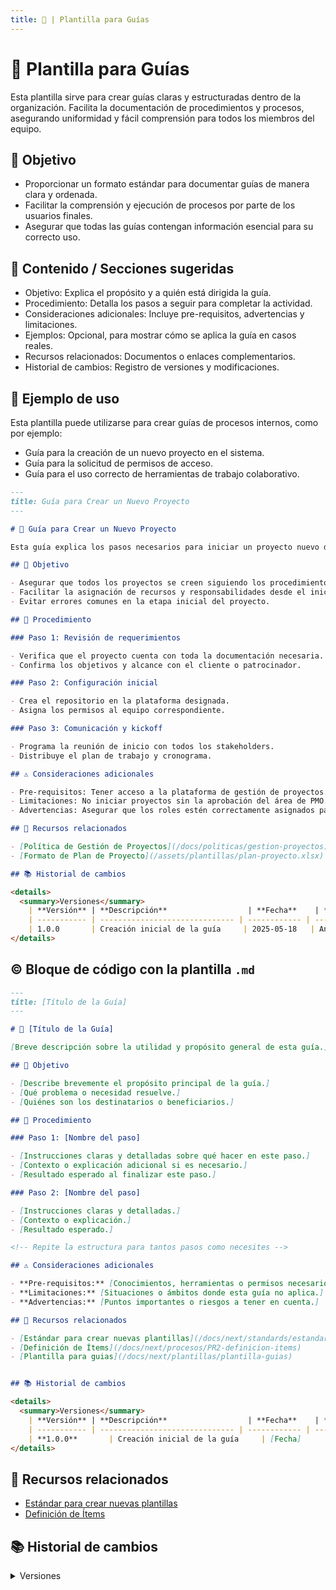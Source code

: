 ```yaml
---
title: 📖 | Plantilla para Guías
---
```

# 📖 Plantilla para Guías

Esta plantilla sirve para crear guías claras y estructuradas dentro de la organización. Facilita la documentación de procedimientos y procesos, asegurando uniformidad y fácil comprensión para todos los miembros del equipo.

## 🎯 Objetivo

- Proporcionar un formato estándar para documentar guías de manera clara y ordenada.
- Facilitar la comprensión y ejecución de procesos por parte de los usuarios finales.
- Asegurar que todas las guías contengan información esencial para su correcto uso.

## 📝 Contenido / Secciones sugeridas

- Objetivo: Explica el propósito y a quién está dirigida la guía.
- Procedimiento: Detalla los pasos a seguir para completar la actividad.
- Consideraciones adicionales: Incluye pre-requisitos, advertencias y limitaciones.
- Ejemplos: Opcional, para mostrar cómo se aplica la guía en casos reales.
- Recursos relacionados: Documentos o enlaces complementarios.
- Historial de cambios: Registro de versiones y modificaciones.

## 🧩 Ejemplo de uso

Esta plantilla puede utilizarse para crear guías de procesos internos, como por ejemplo:

- Guía para la creación de un nuevo proyecto en el sistema.
- Guía para la solicitud de permisos de acceso.
- Guía para el uso correcto de herramientas de trabajo colaborativo.

```md
---
title: Guía para Crear un Nuevo Proyecto
---

# 🚀 Guía para Crear un Nuevo Proyecto

Esta guía explica los pasos necesarios para iniciar un proyecto nuevo dentro de la organización, asegurando que se sigan los protocolos establecidos.

## 🎯 Objetivo

- Asegurar que todos los proyectos se creen siguiendo los procedimientos correctos.
- Facilitar la asignación de recursos y responsabilidades desde el inicio.
- Evitar errores comunes en la etapa inicial del proyecto.

## 📝 Procedimiento

### Paso 1: Revisión de requerimientos

- Verifica que el proyecto cuenta con toda la documentación necesaria.
- Confirma los objetivos y alcance con el cliente o patrocinador.

### Paso 2: Configuración inicial

- Crea el repositorio en la plataforma designada.
- Asigna los permisos al equipo correspondiente.

### Paso 3: Comunicación y kickoff

- Programa la reunión de inicio con todos los stakeholders.
- Distribuye el plan de trabajo y cronograma.

## ⚠️ Consideraciones adicionales

- Pre-requisitos: Tener acceso a la plataforma de gestión de proyectos.
- Limitaciones: No iniciar proyectos sin la aprobación del área de PMO.
- Advertencias: Asegurar que los roles estén correctamente asignados para evitar confusiones.

## 📎 Recursos relacionados

- [Política de Gestión de Proyectos](/docs/politicas/gestion-proyectos)
- [Formato de Plan de Proyecto](/assets/plantillas/plan-proyecto.xlsx)

## 📚 Historial de cambios

<details>
  <summary>Versiones</summary>
    | **Versión** | **Descripción**                  | **Fecha**    | **Colaborador**              |
    | ----------- | ------------------------------ | ------------ | ---------------------------- |
    | 1.0.0       | Creación inicial de la guía     | 2025-05-18   | Angel Mauricio Ramírez Herrera |
</details>
```

## ©️ Bloque de código con la plantilla `.md`

```md
---
title: [Título de la Guía]
---

# 📖 [Título de la Guía]

[Breve descripción sobre la utilidad y propósito general de esta guía.]

## 🎯 Objetivo

- [Describe brevemente el propósito principal de la guía.]
- [Qué problema o necesidad resuelve.]
- [Quiénes son los destinatarios o beneficiarios.]

## 📝 Procedimiento

### Paso 1: [Nombre del paso]

- [Instrucciones claras y detalladas sobre qué hacer en este paso.]
- [Contexto o explicación adicional si es necesario.]
- [Resultado esperado al finalizar este paso.]

### Paso 2: [Nombre del paso]

- [Instrucciones claras y detalladas.]
- [Contexto o explicación.]
- [Resultado esperado.]

<!-- Repite la estructura para tantos pasos como necesites -->

## ⚠️ Consideraciones adicionales

- **Pre-requisitos:** [Conocimientos, herramientas o permisos necesarios antes de comenzar.]
- **Limitaciones:** [Situaciones o ámbitos donde esta guía no aplica.]
- **Advertencias:** [Puntos importantes o riesgos a tener en cuenta.]

## 📎 Recursos relacionados

- [Estándar para crear nuevas plantillas](/docs/next/standards/estandar-plantillas)
- [Definición de Ítems](/docs/next/procesos/PR2-definicion-items)
- [Plantilla para guias](/docs/next/plantillas/plantilla-guias)


## 📚 Historial de cambios

<details>
  <summary>Versiones</summary>
    | **Versión** | **Descripción**                  | **Fecha**    | **Colaborador**              |
    | ----------- | ------------------------------ | ------------ | ---------------------------- |
    | **1.0.0**       | Creación inicial de la guía     | [Fecha]      | [Nombre del colaborador]     |
</details>

```

## 📎 Recursos relacionados

* [Estándar para crear nuevas plantillas](/docs/next/standards/estandar-plantillas)
* [Definición de Ítems](/docs/next/procesos/PR2-definicion-items)

## 📚 Historial de cambios

<details>
  <summary>Versiones</summary>
| **Tipo de versión** | **Descripción**                             | **Fecha**     | **Colaborador**                  |
|---------------------|---------------------------------------------|---------------|----------------------------------|
| **1.0.0**           | Creación de la plantilla.                   | 06/03/2025    | Diego Antonio García Padilla     |
| **1.1.0**           | Actualización al nuevo formato estándar.    | 19/05/2025    | Angel Mauricio Ramírez Herrera   |
</details>
